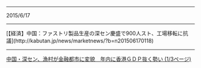 
<hr>
2015/6/17
<hr>
[【経済】中国：ファストリ製品生産の深セン慶盛で900人スト、工場移転に抗議](http://kabutan.jp/news/marketnews/?b=n201506170118)

<hr>

[中国・深セン、漁村が金融都市に変貌　年内に香港ＧＤＰ抜く勢い (1/3ページ)](http://www.sankeibiz.jp/macro/news/150513/mcb1505130500015-n1.htm)
